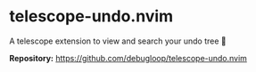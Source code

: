 # telescope-undo.nvim

A telescope extension to view and search your undo tree 🌴

**Repository:** <https://github.com/debugloop/telescope-undo.nvim>
